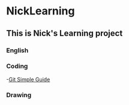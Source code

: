 # NickLearning
## This is Nick's Learning project
### English
### Coding
-[Git Simple Guide](http://rogerdudler.github.io/git-guide/)
### Drawing
